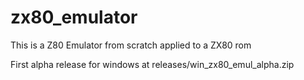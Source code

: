 # zx80_emulator
This is a Z80 Emulator from scratch applied to a ZX80 rom 

First alpha release for windows at releases/win_zx80_emul_alpha.zip

